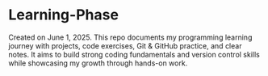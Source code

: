 # Learning-Phase
Created on June 1, 2025. This repo documents my programming learning journey with projects, code exercises, Git &amp; GitHub practice, and clear notes. It aims to build strong coding fundamentals and version control skills while showcasing my growth through hands-on work.
